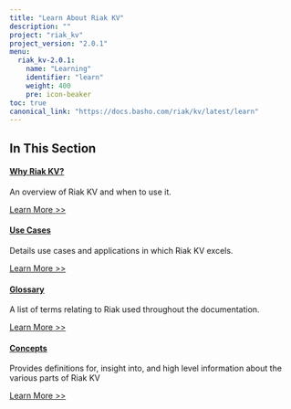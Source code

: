 ```yaml
---
title: "Learn About Riak KV"
description: ""
project: "riak_kv"
project_version: "2.0.1"
menu:
  riak_kv-2.0.1:
    name: "Learning"
    identifier: "learn"
    weight: 400
    pre: icon-beaker
toc: true
canonical_link: "https://docs.basho.com/riak/kv/latest/learn"
---
```


[learn why riak]: ./why-riak-kv/
[learn use cases]: ./use-cases/
[learn new nosql]: ./new-to-nosql/
[glossary]: ./glossary/
[concepts]: ./concepts/

## In This Section

#### [Why Riak KV?][learn why riak]

An overview of Riak KV and when to use it.

[Learn More >>][learn why riak]

#### [Use Cases][learn use cases]

Details use cases and applications in which Riak KV excels.

[Learn More >>][learn use cases]



#### [Glossary][glossary]

A list of terms relating to Riak used throughout the documentation.

[Learn More >>][glossary]

#### [Concepts][concepts]

Provides definitions for, insight into, and high level information about the various parts of Riak KV

[Learn More >>][concepts]
